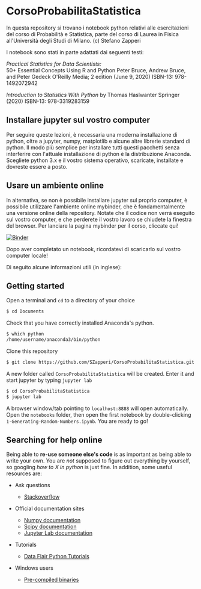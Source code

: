 # CorsoProbabilitaStatistica
In questa repository si trovano i notebook python relativi alle esercitazioni del corso di Probabilità e Statistica, parte del corso di Laurea in Fisica all'Università degli Studi di Milano.
(c) Stefano Zapperi


I notebook sono stati in parte adattati dai seguenti testi:

*Practical Statistics for Data Scientists:*  
50+ Essential Concepts Using R and Python
Peter Bruce, Andrew Bruce, and Peter Gedeck
O'Reilly Media; 2 edition (June 9, 2020)
ISBN-13: 978-1492072942


*Introduction to Statistics With Python*
by Thomas Haslwanter 
Springer (2020)
ISBN-13: 978-3319283159 


## Installare jupyter sul vostro computer

Per seguire queste lezioni, è necessaria una moderna installazione di python, oltre a jupyter, numpy, matplotlib e alcune altre librerie  standard di python. Il modo più semplice per installare tutti questi pacchetti senza interferire con l'attuale installazione di python è la distribuzione Anaconda. Scegliete python 3.x e il vostro sistema operativo, scaricate, installate e dovreste essere a posto.

## Usare un ambiente online

In alternativa, se non è possibile installare jupyter sul proprio computer, è possibile utilizzare l'ambiente online mybinder, che è fondamentalmente una versione online della repository. Notate che il codice non verrà eseguito sul vostro computer, e che perderete il vostro lavoro se chiudete la finestra del browser. Per lanciare la pagina mybinder per il corso, cliccate qui! 

[![Binder](https://mybinder.org/badge_logo.svg)](https://mybinder.org/v2/gh/SZapperi/CorsoProbabilitaStatistica/master?urlpath=lab)

Dopo aver completato un notebook, ricordatevi di scaricarlo sul vostro computer locale!

Di seguito alcune informazioni utili (in inglese):

## Getting started
Open a terminal and `cd` to a directory of your choice
```bash
$ cd Documents
```
Check that you have correctly installed Anaconda's python. 
```bash
$ which python
/home/username/anaconda3/bin/python
```
Clone this repository
```bash
$ git clone https://github.com/SZapperi/CorsoProbabilitaStatistica.git
```
A new folder called `CorsoProbabilitaStatistica` will be created. Enter it and start jupyter by typing `jupyter lab`
```bash
$ cd CorsoProbabilitaStatistica
$ jupyter lab
```
A browser window/tab pointing to `localhost:8888` will open automatically. Open the `notebooks` folder, then open the first notebook by double-clicking `1-Generating-Random-Numbers.ipynb`. You are ready to go!


## Searching for help online
Being able to **re-use someone else's code** is as important as being able to write your own. You are *not* supposed to figure out everything by yourself, so googling *how to X in python* is just fine. In addition, some useful resources are:

+ Ask questions
  + [Stackoverflow](https://stackoverflow.com/)

+ Official documentation sites
  + [Numpy documentation](https://docs.scipy.org/doc/numpy/reference/routines.html)
  + [Scipy documentation](https://docs.scipy.org/doc/scipy/reference/)
  + [Jupyter Lab documentation](https://jupyterlab.readthedocs.io/en/stable/)

+ Tutorials
  + [Data Flair Python Tutorials](https://data-flair.training/blogs/python-tutorials-home/)
  
+ Windows users
  + [Pre-compiled binaries](https://www.lfd.uci.edu/~gohlke/pythonlibs/)

